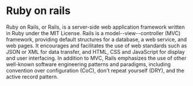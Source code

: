 # Ruby on rails


Ruby on Rails, or Rails, is a server-side web application framework
written in Ruby under the MIT License. Rails is a
model--view--controller (MVC) framework, providing default
structures for a database, a web service, and web pages. It encourages
and facilitates the use of web standards such as JSON or XML for data
transfer, and HTML, CSS and JavaScript for display and user interfacing.
In addition to MVC, Rails emphasizes the use of other well-known
software engineering patterns and paradigms, including convention over
configuration (CoC), don't repeat yourself (DRY), and the active record
pattern.

